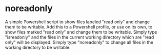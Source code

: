 # noreadonly
A simple Powershell script to show files labeled "read only" and change them to be writable.
Add this to a Powershell profile, or use on its own, to show files marked "read only" and change them to be writable.
Simply type "isreadonly" and the files in the current working directory which are "read only" will be displayed.
Simply type "noreadonly" to change all files in the working directory to be writable.
